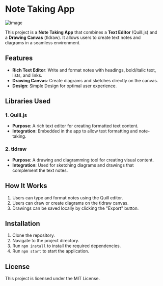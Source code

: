 # Note Taking App
![image](https://github.com/user-attachments/assets/9179c758-07a5-4243-8f43-074f8537b470)

This project is a **Note Taking App** that combines a **Text Editor** (Quill.js) and a **Drawing Canvas** (tldraw). It allows users to create text notes and diagrams in a seamless environment.

## Features
- **Rich Text Editor**: Write and format notes with headings, bold/italic text, lists, and links.
- **Drawing Canvas**: Create diagrams and sketches directly on the canvas.
- **Design**: Simple Design for optimal user experience.

## Libraries Used

### 1. Quill.js
- **Purpose**: A rich text editor for creating formatted text content.
- **Integration**: Embedded in the app to allow text formatting and note-taking.

### 2. tldraw
- **Purpose**: A drawing and diagramming tool for creating visual content.
- **Integration**: Used for sketching diagrams and drawings that complement the text notes.

## How It Works
1. Users can type and format notes using the Quill editor.
2. Users can draw or create diagrams on the tldraw canvas.
3. Drawings can be saved locally by clicking the "Export" button.

## Installation
1. Clone the repository.
2. Navigate to the project directory.
3. Run `npm install` to install the required dependencies.
4. Run `npm start` to start the application.

## License
This project is licensed under the MIT License.
